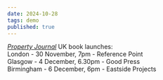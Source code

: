 ```yaml
---
date: 2024-10-28
tags: demo
published: true
---
```

[*Property Journal*](https://bookworks.org.uk/publishing/shop/property-journal/) UK book launches:<br>
London - 30 November, 7pm - Reference Point\
Glasgow - 4 December, 6.30pm - Good Press\
Birmingham - 6 December, 6pm - Eastside Projects